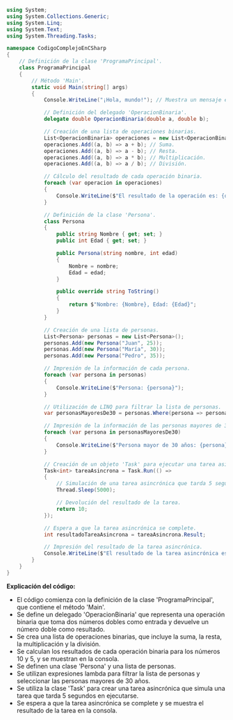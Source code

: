 ```c#
using System;
using System.Collections.Generic;
using System.Linq;
using System.Text;
using System.Threading.Tasks;

namespace CodigoComplejoEnCSharp
{
    // Definición de la clase 'ProgramaPrincipal'.
    class ProgramaPrincipal
    {
        // Método 'Main'.
        static void Main(string[] args)
        {
            Console.WriteLine("¡Hola, mundo!"); // Muestra un mensaje en la consola.

            // Definición del delegado 'OperacionBinaria'.
            delegate double OperacionBinaria(double a, double b);

            // Creación de una lista de operaciones binarias.
            List<OperacionBinaria> operaciones = new List<OperacionBinaria>();
            operaciones.Add((a, b) => a + b); // Suma.
            operaciones.Add((a, b) => a - b); // Resta.
            operaciones.Add((a, b) => a * b); // Multiplicación.
            operaciones.Add((a, b) => a / b); // División.

            // Cálculo del resultado de cada operación binaria.
            foreach (var operacion in operaciones)
            {
                Console.WriteLine($"El resultado de la operación es: {operacion(10, 5)}");
            }

            // Definición de la clase 'Persona'.
            class Persona
            {
                public string Nombre { get; set; }
                public int Edad { get; set; }

                public Persona(string nombre, int edad)
                {
                    Nombre = nombre;
                    Edad = edad;
                }

                public override string ToString()
                {
                    return $"Nombre: {Nombre}, Edad: {Edad}";
                }
            }

            // Creación de una lista de personas.
            List<Persona> personas = new List<Persona>();
            personas.Add(new Persona("Juan", 25));
            personas.Add(new Persona("María", 30));
            personas.Add(new Persona("Pedro", 35));

            // Impresión de la información de cada persona.
            foreach (var persona in personas)
            {
                Console.WriteLine($"Persona: {persona}");
            }

            // Utilización de LINQ para filtrar la lista de personas.
            var personasMayoresDe30 = personas.Where(persona => persona.Edad > 30).ToList();

            // Impresión de la información de las personas mayores de 30 años.
            foreach (var persona in personasMayoresDe30)
            {
                Console.WriteLine($"Persona mayor de 30 años: {persona}");
            }

            // Creación de un objeto 'Task' para ejecutar una tarea asincrónica.
            Task<int> tareaAsincrona = Task.Run(() =>
            {
                // Simulación de una tarea asincrónica que tarda 5 segundos en ejecutarse.
                Thread.Sleep(5000);

                // Devolución del resultado de la tarea.
                return 10;
            });

            // Espera a que la tarea asincrónica se complete.
            int resultadoTareaAsincrona = tareaAsincrona.Result;

            // Impresión del resultado de la tarea asincrónica.
            Console.WriteLine($"El resultado de la tarea asincrónica es: {resultadoTareaAsincrona}");
        }
    }
}
```

**Explicación del código:**

* El código comienza con la definición de la clase 'ProgramaPrincipal', que contiene el método 'Main'.
* Se define un delegado 'OperacionBinaria' que representa una operación binaria que toma dos números dobles como entrada y devuelve un número doble como resultado.
* Se crea una lista de operaciones binarias, que incluye la suma, la resta, la multiplicación y la división.
* Se calculan los resultados de cada operación binaria para los números 10 y 5, y se muestran en la consola.
* Se definen una clase 'Persona' y una lista de personas.
* Se utilizan expresiones lambda para filtrar la lista de personas y seleccionar las personas mayores de 30 años.
* Se utiliza la clase 'Task' para crear una tarea asincrónica que simula una tarea que tarda 5 segundos en ejecutarse.
* Se espera a que la tarea asincrónica se complete y se muestra el resultado de la tarea en la consola.